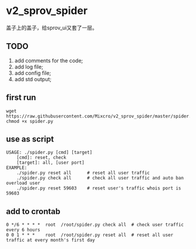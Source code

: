 # v2_sprov_spider
盖子上的盖子，给sprov_ui又套了一层。

## TODO
1. add comments for the code;
2. add log file;
3. add config file;
4. add std output;

## first run
```
wget https://raw.githubusercontent.com/Mixcro/v2_sprov_spider/master/spider.py
chmod +x spider.py
```

## use as script
```
USAGE: ./spider.py [cmd] [target]
    [cmd]: reset, check
    [target]: all, [user port]
EXAMPLE:
    ./spider.py reset all      # reset all user traffic
    ./spider.py check all      # check all user traffic and auto ban overload user
    ./spider.py reset 59603    # reset user's traffic whois port is 59603
  ```
    
## add to crontab
```
0 */6 * * * *  root  /root/spider.py check all  # check user traffic every 6 hours
0 0 1 * * *    root  /root/spider.py reset all  # reset all user traffic at every month's first day
```
